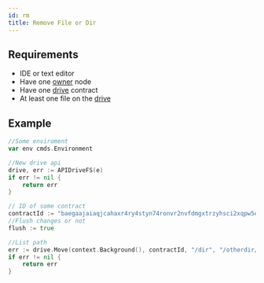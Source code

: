```yaml
---
id: rm
title: Remove File or Dir
---
```


## Requirements
- IDE or text editor
- Have one [owner](../../roles/owner.md) node
- Have one [drive](../../built_in_features/drive/overview.md) contract
- At least one file on the [drive](../../built_in_features/drive/overview.md)

## Example

```go
//Some enviroment
var env cmds.Environment

//New drive api
drive, err := APIDriveFS(e)
if err != nil {
	return err
}

// ID of some contract
contractId := "baegaajaiaqjcahaxr4ry4styn74ronvr2nvfdmgxtrzyhsci2xqpw5eisrisrgn5"
//Flush changes or not
flush := true

//List path
err := drive.Move(context.Background(), contractId, "/dir", "/otherdir/dir" api.Flush(flush))
if err != nil {
	return err
}
```
